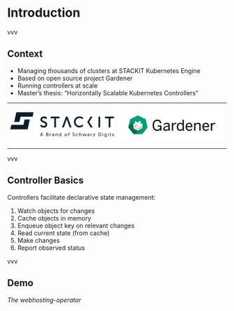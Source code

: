 # Introduction

vvv

## Context

- Managing thousands of clusters at STACKIT Kubernetes Engine
- Based on open source project Gardener
- Running controllers at scale
- Master’s thesis: “Horizontally Scalable Kubernetes Controllers”

<table style="width: 100%;">
<tr>
<td style="width:50%;">

![STACKIT logo](../assets/stackit.svg)

</td>
<td style="width:50%;">

![Gardener logo](../assets/gardener.svg)

</td>
</tr>
</table>

vvv

## Controller Basics

Controllers facilitate declarative state management:

1. Watch objects for changes
2. Cache objects in memory
3. Enqueue object key on relevant changes
4. Read current state (from cache)
5. Make changes
6. Report observed status

vvv

## Demo

<em>The webhosting-operator</em>
